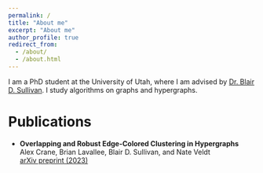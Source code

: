 ```yaml
---
permalink: /
title: "About me"
excerpt: "About me"
author_profile: true
redirect_from: 
  - /about/
  - /about.html
---
```


I am a PhD student at the University of Utah, where I am advised by
[Dr. Blair D. Sullivan](https://sullivan.cs.utah.edu). I study algorithms on graphs and
hypergraphs.

# Publications
- **Overlapping and Robust Edge-Colored Clustering in Hypergraphs**  
Alex Crane, Brian Lavallee, Blair D. Sullivan, and Nate Veldt  
[arXiv preprint (2023)](https://arxiv.org/abs/2305.17598)